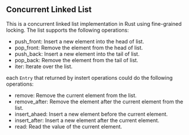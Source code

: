 ## Concurrent Linked List

This is a concurrent linked list implementation in Rust using fine-grained locking. The list supports the following operations:

- push_front: Insert a new element into the head of list.
- pop_front: Remove the element from the head of list.
- push_back: Insert a new element into the tail of list.
- pop_back: Remove the element from the tail of list.
- iter: Iterate over the list.

each `Entry` that returned by instert operations could do the following operations:
- remove: Remove the current element from the list.
- remove_after: Remove the element after the current element from the list.
- insert_ahaed: Insert a new element before the current element.
- insert_after: Insert a new element after the current element.
- read: Read the value of the current element.
